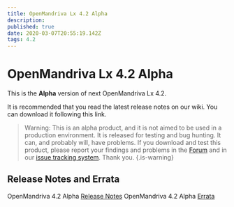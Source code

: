 ```yaml
---
title: OpenMandriva Lx 4.2 Alpha
description: 
published: true
date: 2020-03-07T20:55:19.142Z
tags: 4.2
---
```


# OpenMandriva Lx 4.2 Alpha

This is the **Alpha** version of next OpenMandriva Lx 4.2.


It is recommended that you read the latest release notes on our wiki.
You can download it following this link.

> Warning: This is an alpha product, and it is not aimed to be used in a production environment. It is released for testing and bug hunting. It can, and probably will, have problems. If you download and test this product, please report your findings and problems in the [Forum](http://forum.openmandriva.org/) and in our [issue tracking system](http://issues.openmandriva.org/).
Thank you.
{.is-warning}


## Release Notes and Errata
OpenMandriva 4.2 Alpha [Release Notes](/releases/omlx42/alpha/notes)
OpenMandriva 4.2 Alpha [Errata](/releases/omlx42/alpha/errata)
